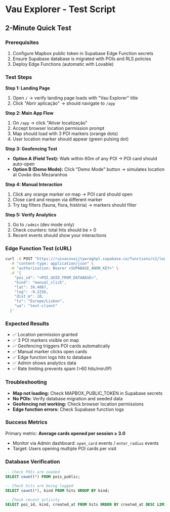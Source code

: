 # Vau Explorer - Test Script

## 2-Minute Quick Test

### Prerequisites
1. Configure Mapbox public token in Supabase Edge Function secrets
2. Ensure Supabase database is migrated with POIs and RLS policies
3. Deploy Edge Functions (automatic with Lovable)

### Test Steps

**Step 1: Landing Page**
1. Open `/` → verify landing page loads with "Vau Explorer" title
2. Click "Abrir aplicação" → should navigate to `/app`

**Step 2: Main App Flow**
1. On `/app` → click "Ativar localização" 
2. Accept browser location permission prompt
3. Map should load with 3 POI markers (orange dots)
4. User location marker should appear (green pulsing dot)

**Step 3: Geofencing Test**
- **Option A (Field Test):** Walk within 60m of any POI → POI card should auto-open
- **Option B (Demo Mode):** Click "Demo Mode" button → simulates location at Covão dos Mezaranhos

**Step 4: Manual Interaction**
1. Click any orange marker on map → POI card should open
2. Close card and reopen via different marker
3. Try tag filters (fauna, flora, história) → markers should filter

**Step 5: Verify Analytics**
1. Go to `/admin` (dev mode only)
2. Check counters: total hits should be > 0
3. Recent events should show your interactions

### Edge Function Test (cURL)

```bash
curl -X POST "https://ruivacnxajjtywreghpl.supabase.co/functions/v1/log-hit" \
  -H "content-type: application/json" \
  -H "authorization: Bearer <SUPABASE_ANON_KEY>" \
  -d '{
    "poi_id": "<POI_UUID_FROM_DATABASE>",
    "kind": "manual_click",
    "lat": 39.4087,
    "lng": -9.2256,
    "dist_m": 10,
    "tz": "Europe/Lisbon",
    "ua": "test-client"
  }'
```

### Expected Results
- ✅ Location permission granted
- ✅ 3 POI markers visible on map
- ✅ Geofencing triggers POI cards automatically
- ✅ Manual marker clicks open cards
- ✅ Edge function logs hits to database
- ✅ Admin shows analytics data
- ✅ Rate limiting prevents spam (>60 hits/min/IP)

### Troubleshooting
- **Map not loading:** Check MAPBOX_PUBLIC_TOKEN in Supabase secrets
- **No POIs:** Verify database migration and seeded data
- **Geofencing not working:** Check browser location permissions
- **Edge function errors:** Check Supabase function logs

### Success Metrics
Primary metric: **Average cards opened per session ≥ 3.0**
- Monitor via Admin dashboard: `open_card` events / `enter_radius` events
- Target: Users opening multiple POI cards per visit

### Database Verification
```sql
-- Check POIs are seeded
SELECT count(*) FROM pois_public;

-- Check hits are being logged
SELECT count(*), kind FROM hits GROUP BY kind;

-- Check recent activity
SELECT poi_id, kind, created_at FROM hits ORDER BY created_at DESC LIMIT 10;
```